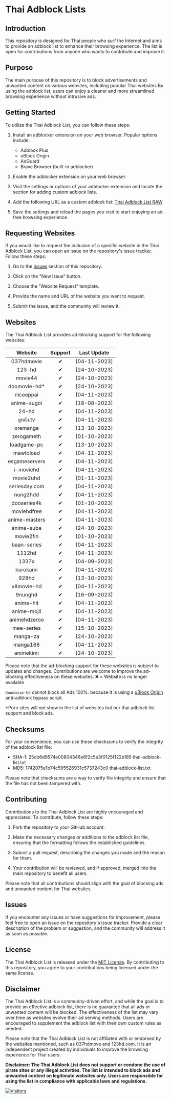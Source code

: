 # Thai Adblock Lists

## Introduction

This repository is designed for Thai people who surf the Internet and aims to provide an adblock list to enhance their browsing experience. The list is open for contributions from anyone who wants to contribute and improve it.

## Purpose

The main purpose of this repository is to block advertisements and unwanted content on various websites, including popular Thai websites By using the adblock list, users can enjoy a cleaner and more streamlined browsing experience without intrusive ads.

## Getting Started

To utilize the Thai Adblock List, you can follow these steps:

1. Install an adblocker extension on your web browser. Popular options include:

   - Adblock Plus
   - uBlock Origin
   - AdGuard
   - Brave Browser (built-in adblocker)

2. Enable the adblocker extension on your web browser.
3. Visit the settings or options of your adblocker extension and locate the section for adding custom adblock lists.
4. Add the following URL as a custom adblock list: [Thai Adblock List RAW](https://raw.githubusercontent.com/PhyschicWinter9/thai-adblock-list/main/thai-adblock-list.txt)
5. Save the settings and reload the pages you visit to start enjoying an ad-free browsing experience

## Requesting Websites

If you would like to request the inclusion of a specific website in the Thai Adblock List, you can open an issue on the repository's issue tracker. Follow these steps:

1. Go to the [Issues](https://github.com/PhyschicWinter9/thai-adblock-list/issues) section of this repository.

2. Click on the "New Issue" button.

3. Choose the "Website Request" template.

4. Provide the name and URL of the website you want to request.

5. Submit the issue, and the community will review it.

## Websites

The Thai Adblock List provides ad-blocking support for the following websites:

|    Website    | Support  | Last Update  |
| :-----------: | :------: | :----------: |
|  037hdmovie   | &#10004; | [04-11-2023] |
|    123-hd     | &#10004; | [24-10-2023] |
|    movie44    | &#10004; | [24-10-2023] |
| doomovie-hd\* | &#10004; | [24-10-2023] |
|   niceoppai   | &#10004; | [04-11-2023] |
|  anime-sugoi  | &#10004; | [18-08-2023] |
|     24-hd     | &#10004; | [04-11-2023] |
|   ดูหนัง.tv   | &#10004; | [04-11-2023] |
|   oremanga    | &#10004; | [13-10-2023] |
|  zerogameth   | &#10004; | [01-10-2023] |
|  loadgame-pc  | &#10004; | [13-10-2023] |
|   mawtoload   | &#10004; | [04-11-2023] |
| esgameservers | &#10004; | [04-11-2023] |
|   i-moviehd   | &#10004; | [04-11-2023] |
|   movie2uhd   | &#10004; | [01-11-2023] |
| seriesday.com | &#10004; | [04-11-2023] |
|   nung2hdd    | &#10004; | [04-11-2023] |
|  dooseries4k  | &#10004; | [01-10-2023] |
|  moviehdfree  | &#10004; | [04-11-2023] |
| anime-masters | &#10004; | [04-11-2023] |
|  anime-suba   | &#10004; | [24-10-2023] |
|   movie2fin   | &#10004; | [01-10-2023] |
|  baan-series  | &#10004; | [04-11-2023] |
|    1112hd     | &#10004; | [04-11-2023] |
|     1337x     | &#10004; | [04-09-2023] |
|   kurokami    | &#10004; | [04-11-2023] |
|     928hd     | &#10004; | [13-10-2023] |
|  v8movie-hd   | &#10004; | [04-11-2023] |
|    9nunghd    | &#10004; | [16-09-2023] |
|   anime-hit   | &#10004; | [04-11-2023] |
|  anime-mojii  | &#10004; | [04-11-2023] |
| animehdzeroo  | &#10004; | [04-11-2023] |
|  mee-series   | &#10004; | [15-10-2023] |
|   manga-za    | &#10004; | [24-10-2023] |
|   manga168    | &#10004; | [04-11-2023] |
|   animekimi   | &#10004; | [24-10-2023] |

Please note that the ad-blocking support for these websites is subject to updates and changes. Contributions are welcome to improve the ad-blocking effectiveness on these websites. ❌ = Website is no longer available

`doomovie-hd` cannot block all Ads 100%. because it is using a [uBlock Origin](https://ublockorigin.com/) anti-adblock bypass script.

\*Porn sites will not show in the list of websites but our thai adblock list support and block ads.

## Checksums

For your convenience, you can use these checksums to verify the integrity of the adblock list file:

- SHA-1: 25cb6d9574e00804346e6f2c5e3f0125f122b185 thai-adblock-list.txt
- MD5: 1742075e1b74c595526931c5737243c0 thai-adblock-list.txt

Please note that checksums are a way to verify file integrity and ensure that the file has not been tampered with.

## Contributing

Contributions to the Thai Adblock List are highly encouraged and appreciated. To contribute, follow these steps:

1. Fork the repository to your GitHub account.

2. Make the necessary changes or additions to the adblock list file, ensuring that the formatting follows the established guidelines.

3. Submit a pull request, describing the changes you made and the reason for them.

4. Your contribution will be reviewed, and if approved, merged into the main repository to benefit all users.

Please note that all contributions should align with the goal of blocking ads and unwanted content for Thai websites.

## Issues

If you encounter any issues or have suggestions for improvement, please feel free to open an issue on the repository's issue tracker. Provide a clear description of the problem or suggestion, and the community will address it as soon as possible.

## License

The Thai Adblock List is released under the [MIT License](https://opensource.org/licenses/MIT). By contributing to this repository, you agree to your contributions being licensed under the same license.

## Disclaimer

The Thai Adblock List is a community-driven effort, and while the goal is to provide an effective adblock list, there is no guarantee that all ads or unwanted content will be blocked. The effectiveness of the list may vary over time as websites evolve their ad serving methods. Users are encouraged to supplement the adblock list with their own custom rules as needed.

Please note that the Thai Adblock List is not affiliated with or endorsed by the websites mentioned, such as 037hdmove and 123hd.com. It is an independent project created by individuals to improve the browsing experience for Thai users.

**Disclaimer: The Thai Adblock List does not support or condone the use of pirate sites or any illegal activities. The list is intended to block ads and unwanted content on legitimate websites only. Users are responsible for using the list in compliance with applicable laws and regulations.**

[![Visitors](https://api.visitorbadge.io/api/combined?path=https%3A%2F%2Fgithub.com%2FPhyschicWinter9%2Fthai-adblock-list&labelColor=%232ccce4&countColor=%23263759&labelStyle=upper)](https://visitorbadge.io/status?path=https%3A%2F%2Fgithub.com%2FPhyschicWinter9%2Fthai-adblock-list)
